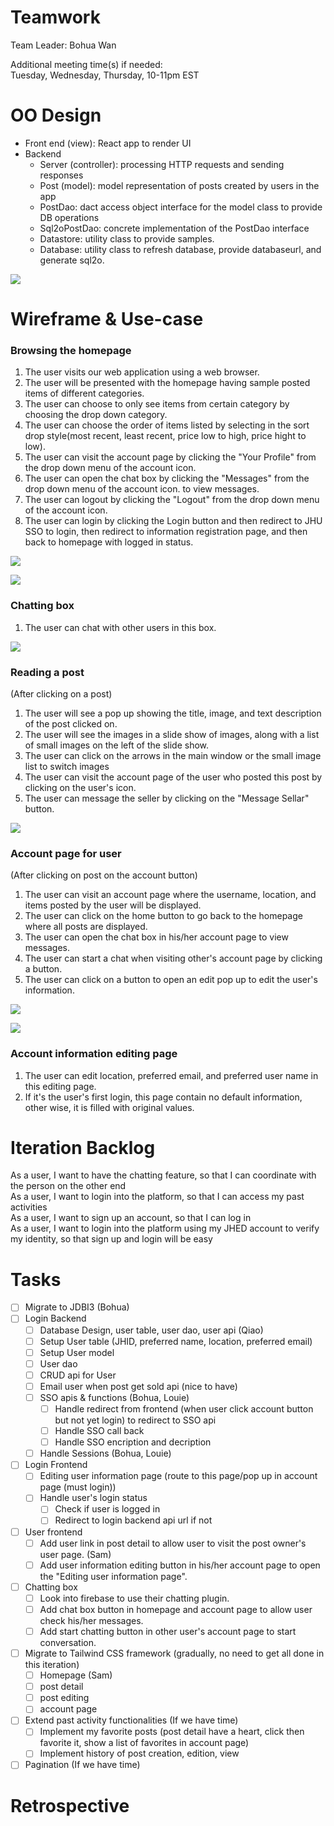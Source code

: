 # Teamwork
Team Leader: Bohua Wan

Additional meeting time(s) if needed:  
Tuesday, Wednesday, Thursday, 10-11pm EST

# OO Design
* Front end (view): React app to render UI
* Backend
  * Server (controller): processing HTTP requests and sending responses
  * Post (model): model representation of posts created by users in the app
  * PostDao: dact access object interface for the model class to provide DB operations
  * Sql2oPostDao: concrete implementation of the PostDao interface 
  * Datastore: utility class to provide samples.
  * Database: utility class to refresh database, provide databaseurl, and generate sql2o.

![](../assets/UML/UML-iteration3.png)


# Wireframe & Use-case


### Browsing the homepage
1. The user visits our web application using a web browser.
2. The user will be presented with the homepage having sample posted items of different categories.
3. The user can choose to only see items from certain category by choosing the drop down category.
4. The user can choose the order of items listed by selecting in the sort drop style(most recent, least recent, price low to high, price hight to low).
6. The user can visit the account page by clicking the "Your Profile" from the drop down menu of the account icon.
7. The user can open the chat box by clicking the "Messages" from the drop down menu of the account icon. to view messages.
7. The user can logout by  clicking the "Logout" from the drop down menu of the account icon.
8. The user can login by clicking the Login button and then redirect to JHU SSO to login, then redirect to information registration page, and then back to homepage with logged in status.

![](../assets/Wireframe/Wireframe-HomepageLoggedIn-iteration3.png)

![](../assets/Wireframe/Wireframe-HomePageNotLoggedIn-iteration3.png)

### Chatting box
1. The user can chat with other users in this box.

![](../assets/Wireframe/Wireframe-message-iteration3.png)

### Reading a post
(After clicking on a post)
1. The user will see a pop up showing the title, image, and text description of the post clicked on.
2. The user will see the images in a slide show of images, along with a list of small images on the left of the slide show.
3. The user can click on the arrows in the main window or the small image list to switch images
4. The user can visit the account page of the user who posted this post by clicking on the user's icon.
5. The user can message the seller by clicking on the "Message Sellar" button.

![](../assets/Wireframe/Wireframe-PostDetail-iteration3.png)

### Account page for user
(After clicking on post on the account button)
1. The user can visit an account page where the username, location, and items posted by the user will be displayed.
2. The user can click on the home button to go back to the homepage where all posts are displayed.
3. The user can open the chat box in his/her account page to view messages.
4. The user can start a chat when visiting other's account page by clicking a button.
5. The user can click on a button to open an edit pop up to edit the user's information.

![](../assets/Wireframe/Wireframe-MyProfile-iteration3.png)

![](../assets/Wireframe/Wireframe-OtherUserProfile-iteration3.png)

### Account information editing page

1. The user can edit location, preferred email, and preferred user name in this editing page.  
2. If it's the user's first login, this page contain no default information, other wise, it is filled with original values.  

# Iteration Backlog

As a user, I want to have the chatting feature, so that I can coordinate with the person on the other end  
As a user, I want to login into the platform, so that I can access my past activities  
As a user, I want to sign up an account, so that I can log in  
As a user, I want to login into the platform using my JHED account to verify my identity, so that sign up and login will be easy  

# Tasks

- [ ] Migrate to JDBI3 (Bohua)
- [ ] Login Backend
  - [ ]  Database Design, user table, user dao, user api (Qiao)
    - [ ]   Setup User table (JHID, preferred name, location, preferred email)
    - [ ]   Setup User model
    - [ ]   User dao
    - [ ]   CRUD api for User
    - [ ]   Email user when post get sold api (nice to have)
  - [ ] SSO apis & functions (Bohua, Louie)
    - [ ] Handle redirect from frontend (when user click account button but not yet login) to redirect to SSO api
    - [ ] Handle SSO call back
    - [ ] Handle SSO encription and decription
  - [ ] Handle Sessions (Bohua, Louie)
- [ ] Login Frontend
  - [ ] Editing user information page (route to this page/pop up in account page (must login))
  - [ ] Handle user's login status
    - [ ] Check if user is logged in
    - [ ] Redirect to login backend api url if not
- [ ] User frontend
  - [ ] Add user link in post detail to allow user to visit the post owner's user page. (Sam)
  - [ ] Add user information editing button in his/her account page to open the "Editing user information page".
- [ ] Chatting box
  - [ ] Look into firebase to use their chatting plugin.
  - [ ] Add chat box button in homepage and account page to allow user check his/her messages.
  - [ ] Add start chatting button in other user's account page to start conversation.
- [ ] Migrate to Tailwind CSS framework (gradually, no need to get all done in this iteration)
  - [ ] Homepage (Sam)
  - [ ] post detail
  - [ ] post editing
  - [ ] account page
- [ ] Extend past activity functionalities (If we have time)
  - [ ] Implement my favorite posts (post detail have a heart, click then favorite it, show a list of favorites in account page)
  - [ ] Implement history of post creation, edition, view
- [ ] Pagination (If we have time)

# Retrospective

